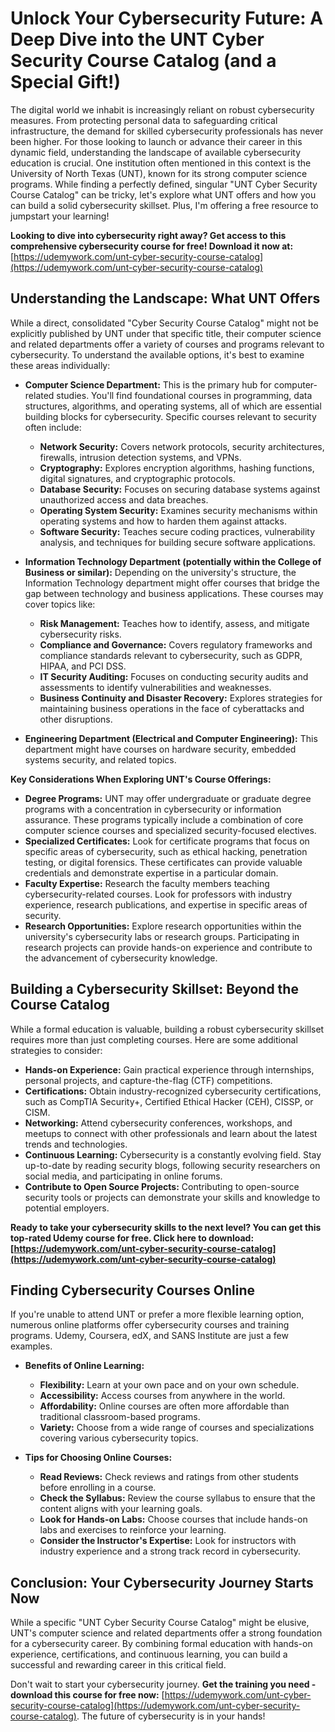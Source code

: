 # Unlock Your Cybersecurity Future: A Deep Dive into the UNT Cyber Security Course Catalog (and a Special Gift!)

The digital world we inhabit is increasingly reliant on robust cybersecurity measures. From protecting personal data to safeguarding critical infrastructure, the demand for skilled cybersecurity professionals has never been higher. For those looking to launch or advance their career in this dynamic field, understanding the landscape of available cybersecurity education is crucial. One institution often mentioned in this context is the University of North Texas (UNT), known for its strong computer science programs. While finding a perfectly defined, singular "UNT Cyber Security Course Catalog" can be tricky, let's explore what UNT offers and how you can build a solid cybersecurity skillset. Plus, I'm offering a free resource to jumpstart your learning!

**Looking to dive into cybersecurity right away? Get access to this comprehensive cybersecurity course for free! Download it now at:** [https://udemywork.com/unt-cyber-security-course-catalog](https://udemywork.com/unt-cyber-security-course-catalog)

## Understanding the Landscape: What UNT Offers

While a direct, consolidated "Cyber Security Course Catalog" might not be explicitly published by UNT under that specific title, their computer science and related departments offer a variety of courses and programs relevant to cybersecurity. To understand the available options, it's best to examine these areas individually:

*   **Computer Science Department:** This is the primary hub for computer-related studies. You'll find foundational courses in programming, data structures, algorithms, and operating systems, all of which are essential building blocks for cybersecurity. Specific courses relevant to security often include:
    *   **Network Security:** Covers network protocols, security architectures, firewalls, intrusion detection systems, and VPNs.
    *   **Cryptography:** Explores encryption algorithms, hashing functions, digital signatures, and cryptographic protocols.
    *   **Database Security:** Focuses on securing database systems against unauthorized access and data breaches.
    *   **Operating System Security:** Examines security mechanisms within operating systems and how to harden them against attacks.
    *   **Software Security:** Teaches secure coding practices, vulnerability analysis, and techniques for building secure software applications.

*   **Information Technology Department (potentially within the College of Business or similar):** Depending on the university's structure, the Information Technology department might offer courses that bridge the gap between technology and business applications. These courses may cover topics like:
    *   **Risk Management:** Teaches how to identify, assess, and mitigate cybersecurity risks.
    *   **Compliance and Governance:** Covers regulatory frameworks and compliance standards relevant to cybersecurity, such as GDPR, HIPAA, and PCI DSS.
    *   **IT Security Auditing:** Focuses on conducting security audits and assessments to identify vulnerabilities and weaknesses.
    *   **Business Continuity and Disaster Recovery:** Explores strategies for maintaining business operations in the face of cyberattacks and other disruptions.

*   **Engineering Department (Electrical and Computer Engineering):** This department might have courses on hardware security, embedded systems security, and related topics.

**Key Considerations When Exploring UNT's Course Offerings:**

*   **Degree Programs:** UNT may offer undergraduate or graduate degree programs with a concentration in cybersecurity or information assurance. These programs typically include a combination of core computer science courses and specialized security-focused electives.
*   **Specialized Certificates:** Look for certificate programs that focus on specific areas of cybersecurity, such as ethical hacking, penetration testing, or digital forensics. These certificates can provide valuable credentials and demonstrate expertise in a particular domain.
*   **Faculty Expertise:** Research the faculty members teaching cybersecurity-related courses. Look for professors with industry experience, research publications, and expertise in specific areas of security.
*   **Research Opportunities:** Explore research opportunities within the university's cybersecurity labs or research groups. Participating in research projects can provide hands-on experience and contribute to the advancement of cybersecurity knowledge.

## Building a Cybersecurity Skillset: Beyond the Course Catalog

While a formal education is valuable, building a robust cybersecurity skillset requires more than just completing courses. Here are some additional strategies to consider:

*   **Hands-on Experience:** Gain practical experience through internships, personal projects, and capture-the-flag (CTF) competitions.
*   **Certifications:** Obtain industry-recognized cybersecurity certifications, such as CompTIA Security+, Certified Ethical Hacker (CEH), CISSP, or CISM.
*   **Networking:** Attend cybersecurity conferences, workshops, and meetups to connect with other professionals and learn about the latest trends and technologies.
*   **Continuous Learning:** Cybersecurity is a constantly evolving field. Stay up-to-date by reading security blogs, following security researchers on social media, and participating in online forums.
*   **Contribute to Open Source Projects:** Contributing to open-source security tools or projects can demonstrate your skills and knowledge to potential employers.

**Ready to take your cybersecurity skills to the next level? You can get this top-rated Udemy course for free.  Click here to download: [https://udemywork.com/unt-cyber-security-course-catalog](https://udemywork.com/unt-cyber-security-course-catalog)**

## Finding Cybersecurity Courses Online

If you're unable to attend UNT or prefer a more flexible learning option, numerous online platforms offer cybersecurity courses and training programs. Udemy, Coursera, edX, and SANS Institute are just a few examples.

*   **Benefits of Online Learning:**
    *   **Flexibility:** Learn at your own pace and on your own schedule.
    *   **Accessibility:** Access courses from anywhere in the world.
    *   **Affordability:** Online courses are often more affordable than traditional classroom-based programs.
    *   **Variety:** Choose from a wide range of courses and specializations covering various cybersecurity topics.

*   **Tips for Choosing Online Courses:**
    *   **Read Reviews:** Check reviews and ratings from other students before enrolling in a course.
    *   **Check the Syllabus:** Review the course syllabus to ensure that the content aligns with your learning goals.
    *   **Look for Hands-on Labs:** Choose courses that include hands-on labs and exercises to reinforce your learning.
    *   **Consider the Instructor's Expertise:** Look for instructors with industry experience and a strong track record in cybersecurity.

## Conclusion: Your Cybersecurity Journey Starts Now

While a specific "UNT Cyber Security Course Catalog" might be elusive, UNT's computer science and related departments offer a strong foundation for a cybersecurity career. By combining formal education with hands-on experience, certifications, and continuous learning, you can build a successful and rewarding career in this critical field.

Don't wait to start your cybersecurity journey.  **Get the training you need - download this course for free now:** [https://udemywork.com/unt-cyber-security-course-catalog](https://udemywork.com/unt-cyber-security-course-catalog). The future of cybersecurity is in your hands!
